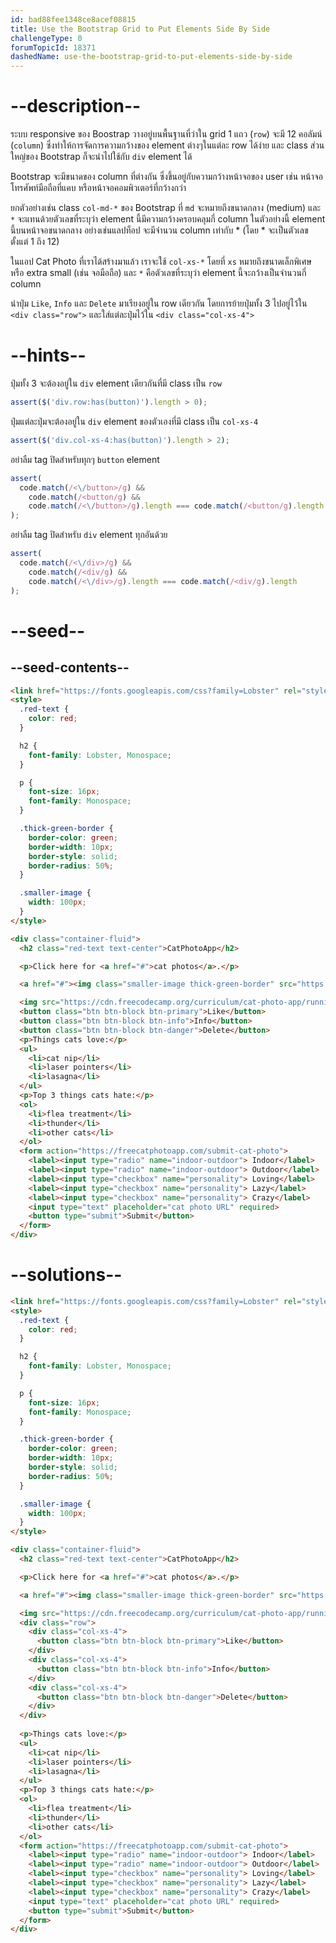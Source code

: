 ```yaml
---
id: bad88fee1348ce8acef08815
title: Use the Bootstrap Grid to Put Elements Side By Side
challengeType: 0
forumTopicId: 18371
dashedName: use-the-bootstrap-grid-to-put-elements-side-by-side
---
```


# --description--

ระบบ responsive ของ Boostrap วางอยู่บนพื้นฐานที่ว่าใน grid 1 แถว (`row`) จะมี 12 คอลัมน์ (`column`) ซึ่งทำให้การจัดการความกว้างของ element ต่างๆในแต่ละ row ได้ง่าย และ class ส่วนใหญ่ของ Bootstrap ก็จะนำไปใช้กับ `div` element ได้

Bootstrap จะมีขนาดของ column ที่ต่างกัน ซึ่งขึ้นอยู่กับความกว้างหน้าจอของ user เช่น หน้าจอโทรศัพท์มือถือที่แคบ หรือหน้าจอคอมพิวเตอร์ที่กว้างกว่า

ยกตัวอย่างเช่น class `col-md-*` ของ Bootstrap ที่ `md` จะหมายถึงขนาดกลาง (medium) และ `*` จะแทนด้วยตัวเลขที่ระบุว่า element นี้มีความกว้างครอบคลุมกี่ column 
ในตัวอย่างนี้ element นี้บนหน้าจอขนาดกลาง อย่างเช่นแลปท็อป จะมีจำนวน column เท่ากับ * (โดย * จะเป็นตัวเลขตั้งแต่ 1 ถึง 12)

ในแอป Cat Photo ที่เราได้สร้างมาแล้ว เราจะใช้ `col-xs-*` โดยที่ `xs` หมายถึงขนาดเล็กพิเศษ หรือ extra small (เช่น จอมือถือ) และ `*` คือตัวเลขที่ระบุว่า element นี้จะกว้างเป็นจำนวนกี่ column

นำปุ่ม `Like`, `Info` และ `Delete` มาเรียงอยู่ใน row เดียวกัน โดยการย้ายปุ่มทั้ง 3 ไปอยู่ไว้ใน `<div class="row">` และใส่แต่ละปุ่มไว้ใน `<div class="col-xs-4">`

# --hints--

ปุ่มทั้ง 3 จะต้องอยู่ใน `div` element เดียวกันที่มี class เป็น `row`

```js
assert($('div.row:has(button)').length > 0);
```

ปุ่มแต่ละปุ่มจะต้องอยู่ใน `div` element ของตัวเองที่มี class เป็น `col-xs-4`

```js
assert($('div.col-xs-4:has(button)').length > 2);
```

อย่าลืม tag ปิดสำหรับทุกๆ `button` element

```js
assert(
  code.match(/<\/button>/g) &&
    code.match(/<button/g) &&
    code.match(/<\/button>/g).length === code.match(/<button/g).length
);
```

อย่าลืม tag ปิดสำหรับ `div` element ทุกอันด้วย

```js
assert(
  code.match(/<\/div>/g) &&
    code.match(/<div/g) &&
    code.match(/<\/div>/g).length === code.match(/<div/g).length
);
```

# --seed--

## --seed-contents--

```html
<link href="https://fonts.googleapis.com/css?family=Lobster" rel="stylesheet" type="text/css">
<style>
  .red-text {
    color: red;
  }

  h2 {
    font-family: Lobster, Monospace;
  }

  p {
    font-size: 16px;
    font-family: Monospace;
  }

  .thick-green-border {
    border-color: green;
    border-width: 10px;
    border-style: solid;
    border-radius: 50%;
  }

  .smaller-image {
    width: 100px;
  }
</style>

<div class="container-fluid">
  <h2 class="red-text text-center">CatPhotoApp</h2>

  <p>Click here for <a href="#">cat photos</a>.</p>

  <a href="#"><img class="smaller-image thick-green-border" src="https://cdn.freecodecamp.org/curriculum/cat-photo-app/relaxing-cat.jpg" alt="A cute orange cat lying on its back."></a>

  <img src="https://cdn.freecodecamp.org/curriculum/cat-photo-app/running-cats.jpg" class="img-responsive" alt="Three kittens running towards the camera.">
  <button class="btn btn-block btn-primary">Like</button>
  <button class="btn btn-block btn-info">Info</button>
  <button class="btn btn-block btn-danger">Delete</button>
  <p>Things cats love:</p>
  <ul>
    <li>cat nip</li>
    <li>laser pointers</li>
    <li>lasagna</li>
  </ul>
  <p>Top 3 things cats hate:</p>
  <ol>
    <li>flea treatment</li>
    <li>thunder</li>
    <li>other cats</li>
  </ol>
  <form action="https://freecatphotoapp.com/submit-cat-photo">
    <label><input type="radio" name="indoor-outdoor"> Indoor</label>
    <label><input type="radio" name="indoor-outdoor"> Outdoor</label>
    <label><input type="checkbox" name="personality"> Loving</label>
    <label><input type="checkbox" name="personality"> Lazy</label>
    <label><input type="checkbox" name="personality"> Crazy</label>
    <input type="text" placeholder="cat photo URL" required>
    <button type="submit">Submit</button>
  </form>
</div>
```

# --solutions--

```html
<link href="https://fonts.googleapis.com/css?family=Lobster" rel="stylesheet" type="text/css">
<style>
  .red-text {
    color: red;
  }

  h2 {
    font-family: Lobster, Monospace;
  }

  p {
    font-size: 16px;
    font-family: Monospace;
  }

  .thick-green-border {
    border-color: green;
    border-width: 10px;
    border-style: solid;
    border-radius: 50%;
  }

  .smaller-image {
    width: 100px;
  }
</style>

<div class="container-fluid">
  <h2 class="red-text text-center">CatPhotoApp</h2>

  <p>Click here for <a href="#">cat photos</a>.</p>

  <a href="#"><img class="smaller-image thick-green-border" src="https://cdn.freecodecamp.org/curriculum/cat-photo-app/relaxing-cat.jpg" alt="A cute orange cat lying on its back."></a>

  <img src="https://cdn.freecodecamp.org/curriculum/cat-photo-app/running-cats.jpg" class="img-responsive" alt="Three kittens running towards the camera.">
  <div class="row">
    <div class="col-xs-4">
      <button class="btn btn-block btn-primary">Like</button>
    </div>
    <div class="col-xs-4">
      <button class="btn btn-block btn-info">Info</button>
    </div>
    <div class="col-xs-4">
      <button class="btn btn-block btn-danger">Delete</button>
    </div>
  </div>
  
  <p>Things cats love:</p>
  <ul>
    <li>cat nip</li>
    <li>laser pointers</li>
    <li>lasagna</li>
  </ul>
  <p>Top 3 things cats hate:</p>
  <ol>
    <li>flea treatment</li>
    <li>thunder</li>
    <li>other cats</li>
  </ol>
  <form action="https://freecatphotoapp.com/submit-cat-photo">
    <label><input type="radio" name="indoor-outdoor"> Indoor</label>
    <label><input type="radio" name="indoor-outdoor"> Outdoor</label>
    <label><input type="checkbox" name="personality"> Loving</label>
    <label><input type="checkbox" name="personality"> Lazy</label>
    <label><input type="checkbox" name="personality"> Crazy</label>
    <input type="text" placeholder="cat photo URL" required>
    <button type="submit">Submit</button>
  </form>
</div>
```
